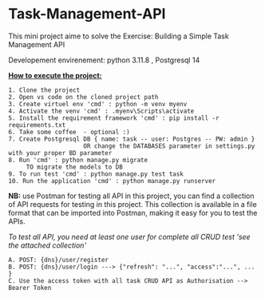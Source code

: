 # Task-Management-API

This mini project aime to solve the Exercise: Building a Simple Task Management API

Developement envirenement: python 3.11.8 , Postgresql 14

**<u>How to execute the project:</u>**

```
1. Clone the project 
2. Open vs code on the cloned project path 
3. Create virtuel env 'cmd' : python -m venv myenv 
4. Activate the venv 'cmd' : .myenv\Scripts\activate 
5. Install the requirement framework 'cmd' : pip install -r requirements.txt 
6. Take some coffee  - optional :)
7. Create Postgresql DB { name: task -- user: Postgres -- PW: admin } 
                     OR change the DATABASES parameter in settings.py with your proper BD parameter
8. Run 'cmd' : python manage.py migrate
     TO migrate the models to DB
9. To run test 'cmd' : python manage.py test task
10. Run the application 'cmd' : python manage.py runserver 
```

**NB:** use Postman for testing all API in this project, you can find a collection of API requests for testing in this project.
 This collection is available in a file format that can be imported into Postman, making it easy for you to test the APIs.

*To test all API, you need at least one user for complete all CRUD test 'see the attached collection'*

```
A. POST: {dns}/user/register 
B. POST: {dns}/user/login ---> {"refresh": "...", "access":"...", ... }
C. Use the access token with all task CRUD API as Authorisation --> Bearer Token
```

